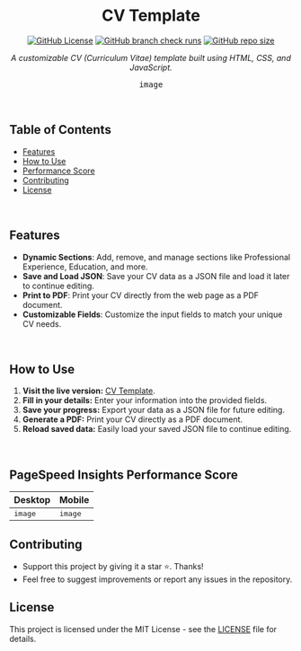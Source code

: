 <div align="center">
  
# CV Template
[![GitHub License](https://img.shields.io/github/license/EduardaSRBastos/cv-template?style=plastic&color=darkred)](https://github.com/EduardaSRBastos/cv-template?tab=MIT-1-ov-file)
[![GitHub branch check runs](https://img.shields.io/github/check-runs/EduardaSRBastos/cv-template/main?style=plastic)](https://github.com/EduardaSRBastos/cv-template/actions)
[![GitHub repo size](https://img.shields.io/github/repo-size/EduardaSRBastos/cv-template?style=plastic)](https://github.com/EduardaSRBastos/cv-template)

<p><i>A customizable CV (Curriculum Vitae) template built using HTML, CSS, and JavaScript.</i></p>

<kbd> image </kbd>

 </div>

<br>

## Table of Contents
- [Features](#features)
- [How to Use](#how-to-use)
- [Performance Score](#pagespeed-insights-performance-score)
- [Contributing](#contributing)
- [License](#license)

<br>

## Features

- **Dynamic Sections**: Add, remove, and manage sections like Professional Experience, Education, and more.
- **Save and Load JSON**: Save your CV data as a JSON file and load it later to continue editing.
- **Print to PDF**: Print your CV directly from the web page as a PDF document.
- **Customizable Fields**: Customize the input fields to match your unique CV needs.

<br>

## How to Use

1. **Visit the live version:** [CV Template](https://eduardasrbastos.github.io/cv-template).
2. **Fill in your details:** Enter your information into the provided fields.  
3. **Save your progress:** Export your data as a JSON file for future editing.  
4. **Generate a PDF:** Print your CV directly as a PDF document.  
5. **Reload saved data:** Easily load your saved JSON file to continue editing.  

<br>

## PageSpeed Insights Performance Score
<div align="center">
  
| Desktop | Mobile |
|-------|-------|
| <kbd> image </kbd> | <kbd> image </kbd> |

</div>

## Contributing
- Support this project by giving it a star ⭐. Thanks!
- Feel free to suggest improvements or report any issues in the repository.

## License
This project is licensed under the MIT License - see the [LICENSE](LICENSE) file for details.
